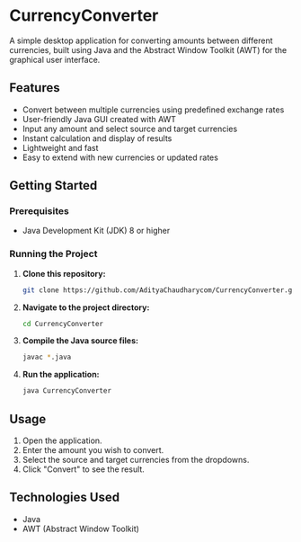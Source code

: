 # CurrencyConverter

A simple desktop application for converting amounts between different currencies, built using Java and the Abstract Window Toolkit (AWT) for the graphical user interface.

## Features

- Convert between multiple currencies using predefined exchange rates
- User-friendly Java GUI created with AWT
- Input any amount and select source and target currencies
- Instant calculation and display of results
- Lightweight and fast
- Easy to extend with new currencies or updated rates

## Getting Started

### Prerequisites

- Java Development Kit (JDK) 8 or higher

### Running the Project

1. **Clone this repository:**
   ```sh
   git clone https://github.com/AdityaChaudharycom/CurrencyConverter.git
   ```
2. **Navigate to the project directory:**
   ```sh
   cd CurrencyConverter
   ```
3. **Compile the Java source files:**
   ```sh
   javac *.java
   ```
4. **Run the application:**
   ```sh
   java CurrencyConverter
   ```

## Usage

1. Open the application.
2. Enter the amount you wish to convert.
3. Select the source and target currencies from the dropdowns.
4. Click "Convert" to see the result.

## Technologies Used

- Java
- AWT (Abstract Window Toolkit)

